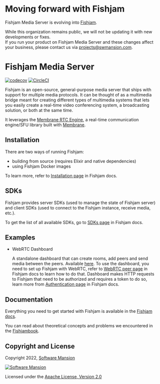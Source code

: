 # Moving forward with Fishjam

Fishjam Media Server is evolving into [Fishjam](https://fishjam.io/).

While this organization remains public, we will not be updating it with new developments or fixes.  
If you run your product on Fishjam Media Server and these changes affect your business, please contact us via projects@swmansion.com.

# Fishjam Media Server

[![codecov](https://codecov.io/gh/fishjam-dev/fishjam/branch/main/graph/badge.svg?token=ANWFKV2EDP)](https://codecov.io/gh/fishjam-dev/fishjam)
[![CircleCI](https://circleci.com/gh/fishjam-dev/fishjam.svg?style=svg)](https://circleci.com/gh/fishjam-dev/fishjam)

Fishjam is an open-source, general-purpose media server that ships with support for multiple media protocols.
It can be thought of as a multimedia bridge meant for creating different types of multimedia systems that lets 
you easily create a real-time video conferencing system, a broadcasting solution, or both at the same time.

It leverages the [Membrane RTC Engine](https://github.com/fishjam-dev/membrane_rtc_engine), a real-time communication engine/SFU library built with [Membrane](https://membrane.stream/).

## Installation

There are two ways of running Fishjam:
- building from source (requires Elixir and native dependencies)
- using Fishjam Docker images

To learn more, refer to [Installation page](https://fishjam-dev.github.io/fishjam-docs/getting_started/installation) in Fishjam docs.

## SDKs

Fishjam provides server SDKs (used to manage the state of Fishjam server) and client SDKs (used to connect to the Fishjam instance, receive media, etc.).

To get the list of all available SDKs, go to [SDKs page](https://fishjam-dev.github.io/fishjam-docs/getting_started/sdks) in Fishjam docs.

## Examples

- WebRTC Dashboard

    A standalone dashboard that can create rooms, add peers and send media between the peers. Available [here](https://github.com/fishjam-dev/fishjam-dashboard).
To use the dashboard, you need to set up Fishjam with WebRTC, refer to [WebRTC peer page](https://fishjam-dev.github.io/fishjam-docs/getting_started/peers/webrtc) in Fishjam docs to learn how to do that.
Dashboard makes HTTP requests to Fishjam that need to be authorized and requires a token to do so, learn more from [Authentication page](https://fishjam-dev.github.io/fishjam-docs/getting_started/authentication) in Fishjam docs.

## Documentation

Everything you need to get started with Fishjam is available in the [Fishjam docs](https://fishjam-dev.github.io/fishjam-docs/).

You can read about theoretical concepts and problems we encountered in the [Fishjambook](https://fishjam-dev.github.io/book/).

## Copyright and License

Copyright 2022, [Software Mansion](https://swmansion.com/?utm_source=git&utm_medium=readme&utm_campaign=fishjam)

[![Software Mansion](https://logo.swmansion.com/logo?color=white&variant=desktop&width=200&tag=membrane-github)](https://swmansion.com/?utm_source=git&utm_medium=readme&utm_campaign=fishjam)

Licensed under the [Apache License, Version 2.0](LICENSE)
